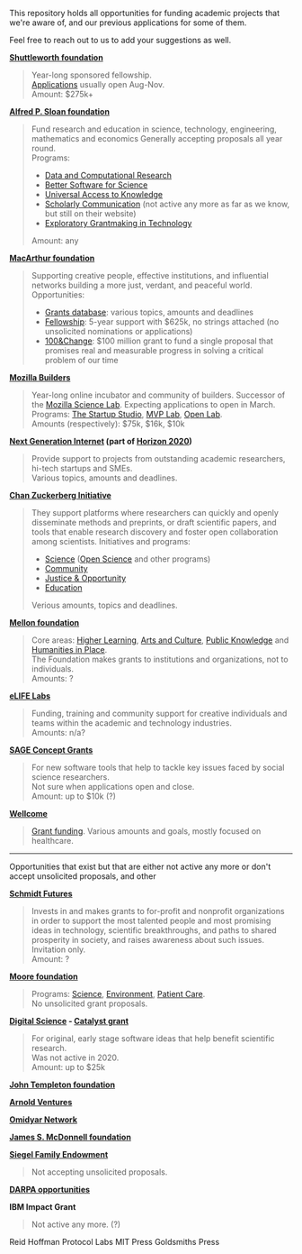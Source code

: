 This repository holds all opportunities for funding academic projects that we're aware of, and our previous applications for some of them.

Feel free to reach out to us to add your suggestions as well.

**[Shuttleworth foundation](shuttleworthfoundation.org/)**<br/>
> Year-long sponsored fellowship.<br/>
> [Applications](https://shuttleworthfoundation.org/apply/) usually open Aug-Nov.<br>
> Amount: $275k+

**[Alfred P. Sloan foundation](https://sloan.org/)**

> Fund research and education in science, technology, engineering, mathematics and economics Generally accepting proposals all year round.<br>
> Programs:
> - [Data and Computational Research](https://sloan.org/programs/digital-technology/data-and-computational-research)
> - [Better Software for Science](https://sloan.org/programs/digital-technology/better-software-for-science)
> - [Universal Access to Knowledge](https://sloan.org/programs/digital-technology/universal-access-to-knowledge)
> - [Scholarly Communication](https://sloan.org/programs/digital-technology/scholarly-communication) (not active any more as far as we know, but still on their website)
> - [Exploratory Grantmaking in Technology](https://sloan.org/programs/digital-technology/exploratory-grantmaking-in-technology)<br>
>
> Amount: any

**[MacArthur foundation](https://www.macfound.org)**
> Supporting creative people, effective institutions, and influential networks building a more just, verdant, and peaceful world. Opportunities:
> - [Grants database](https://www.macfound.org/grants/): various topics, amounts and deadlines
> - [Fellowship](https://www.macfound.org/programs/fellows/strategy/): 5-year support with $625k, no strings attached (no unsolicited nominations or applications)
> - [100&Change](https://www.macfound.org/programs/100change/strategy/): $100 million grant to fund a single proposal that promises real and measurable progress in solving a critical problem of our time

**[Mozilla Builders](https://builders.mozilla.community)**<br>
> Year-long online incubator and community of builders. Successor of the [Mozilla Science Lab](https://wiki.mozilla.org/ScienceLab). Expecting applications to open in March.<br>
> Programs: [The Startup Studio](https://builders.mozilla.community/programs.html#startup-studio), [MVP Lab](https://builders.mozilla.community/programs.html#mvp-lab), [Open Lab](https://builders.mozilla.community/programs.html#open-lab).<br>
> Amounts (respectively): $75k, $16k, $10k

**[Next Generation Internet](https://www.ngi.eu/opencalls/) (part of [Horizon 2020](https://ec.europa.eu/programmes/horizon2020/en))**
> Provide support to projects from outstanding academic researchers, hi-tech startups and SMEs.<br>
> Various topics, amounts and deadlines.

**[Chan Zuckerberg Initiative](https://chanzuckerberg.com/)**
> They support platforms where researchers can quickly and openly disseminate methods and preprints, or draft scientific papers, and tools that enable research discovery and foster open collaboration among scientists.
> Initiatives and programs:
> - [Science](https://chanzuckerberg.com/science/) ([Open Science](https://chanzuckerberg.com/science/programs-resources/open-science/) and other programs)
> - [Community](https://chanzuckerberg.com/community/)
> - [Justice & Opportunity](https://chanzuckerberg.com/justice-opportunity/)
> - [Education](https://chanzuckerberg.com/education/)
>
> Verious amounts, topics and deadlines.

**[Mellon foundation](https://mellon.org/programs/public-knowledge/inquiries-and-guidelines/)**
> Core areas: [Higher Learning](https://mellon.org/programs/higher-learning/), [Arts and Culture](https://mellon.org/programs/arts-and-culture/), [Public Knowledge](https://mellon.org/programs/public-knowledge/) and [Humanities in Place](https://mellon.org/programs/humanities-place/).<br>
> The Foundation makes grants to institutions and organizations, not to individuals.<br>
> Amounts: ?

**[eLIFE Labs](https://elifesciences.org/about/technology)**
> Funding, training and community support for creative individuals and teams within the academic and technology industries.<br>
> Amounts: n/a?

**[SAGE Concept Grants](https://ocean.sagepub.com/concept-grants)**
> For new software tools that help to tackle key issues faced by social science researchers.<br>
> Not sure when applications open and close.<br>
> Amount: up to $10k (?)

**[Wellcome](https://wellcome.org/grant-funding)**
> [Grant funding](https://wellcome.org/grant-funding). Various amounts and goals, mostly focused on healthcare.

---

Opportunities that exist but that are either not active any more or don't accept unsolicited proposals, and other

**[Schmidt Futures](https://schmidtfutures.com)**
> Invests in and makes grants to for-profit and nonprofit organizations in order to support the most talented people and most promising ideas in technology, scientific breakthroughs, and paths to shared prosperity in society, and raises awareness about such issues.<br>
> Invitation only.<br>
> Amount: ?

**[Moore foundation](https://www.moore.org/)**
> Programs: [Science](https://www.moore.org/programs/science), [Environment](https://www.moore.org/programs/environmental-conservation), [Patient Care](https://www.moore.org/programs/patient-care).<br>
> No unsolicited grant proposals.

**[Digital Science](https://www.digital-science.com/) - [Catalyst grant](https://www.digital-science.com/investment/catalyst-grant/)**
> For original, early stage software ideas that help benefit scientific research.<br>
> Was not active in 2020.<br>
> Amount: up to $25k

**[John Templeton foundation](https://www.templeton.org/grants/apply-for-grant)**

**[Arnold Ventures](https://www.arnoldventures.org//)**

**[Omidyar Network](https://omidyar.com/who-we-are/)**

**[James S. McDonnell foundation](https://www.jsmf.org)**

**[Siegel Family Endowment](https://www.siegelendowment.org)**
> Not accepting unsolicited proposals.

**[DARPA opportunities](https://www.darpa.mil/work-with-us/opportunities)**

**IBM Impact Grant**
> Not active any more. (?)

Reid Hoffman
Protocol Labs
MIT Press
Goldsmiths Press
